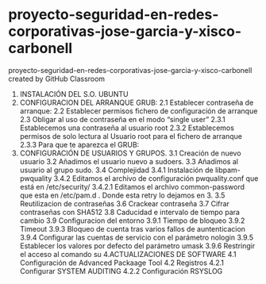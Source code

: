 # proyecto-seguridad-en-redes-corporativas-jose-garcia-y-xisco-carbonell
proyecto-seguridad-en-redes-corporativas-jose-garcia-y-xisco-carbonell created by GitHub Classroom

1. INSTALACIÓN DEL S.O. UBUNTU
2. CONFIGURACION DEL ARRANQUE GRUB:
  2.1  Establecer contraseña de arranque:
  2.2 Establecer permisos fichero de configuración de arranque
  2.3 Obligar al uso de contraseña en el modo “single user”
    2.3.1 Establecemos una contraseña al usuario root
    2.3.2 Establecemos permisos de solo lectura al Usuario root para el fichero de arranque
    2.3.3 Para que te aparezca el GRUB:
3. CONFIGURACIÓN DE USUARIOS Y GRUPOS.
  3.1 Creación de nuevo usuario 
  3.2 Añadimos el usuario nuevo a sudoers.
  3.3 Añadimos al usuario al grupo sudo.
  3.4 Complejidad
    3.4.1 Instalación de libpam-pwquality
    3.4.2 Editamos el archivo de configuración pwquality.conf que está en /etc/security/
    3.4.2.1 Editamos el archivo common-password que esta en /etc/pam.d . Donde esta retry lo dejamos en 3.
  3.5 Reutilizacion de contraseñas
  3.6 Crackear contraseña
  3.7 Cifrar contraseñas con SHA512
  3.8 Caducidad e intervalo de tiempo para cambio
  3.9 Configuracion del entorno
    3.9.1 Tiempo de bloqueo
    3.9.2 Timeout
    3.9.3 Bloqueo de cuenta tras varios fallos de auntenticacion
    3.9.4 Configurar las cuentas de servicio con el parámetro nologin
    3.9.5 Establecer los valores por defecto del parámetro umask
    3.9.6 Restringir el acceso al comando su
4.ACTUALIZACIONES DE SOFTWARE
  4.1 Configuración de Advanced Packaage Tool
  4.2 Registros
    4.2.1 Configurar SYSTEM AUDITING
    4.2.2 Configuración RSYSLOG
    
  




  



